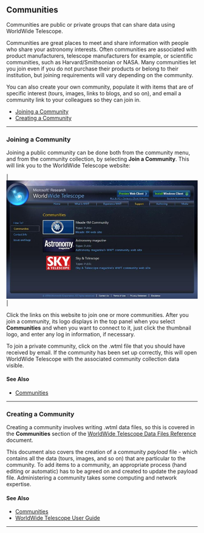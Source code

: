 ## <a name="Communities">Communities</a>

Communities are public or private groups that can share data using WorldWide Telescope.

Communities are great places to meet and share information with people who share your astronomy interests. Often communities are associated with product manufacturers, telescope manufacturers for example, or scientific communities, such as Harvard/Smithsonian or NASA. Many communities let you join even if you do not purchase their products or belong to their institution, but joining requirements will vary depending on the community.

You can also create your own community, populate it with items that are of specific interest (tours, images, links to blogs, and so on), and email a community link to your colleagues so they can join in.

*   [Joining a Community](#JoiningaCommunity)
*   [Creating a Community](#CreatingaCommunity)

* * *

### <a name="JoiningaCommunity">Joining a Community</a>

Joining a public community can be done both from the community menu, and from the community collection, by selecting **Join a Community**. This will link you to the WorldWide Telescope website:

| ![](uiimages/CommunityWebPage.jpg) |

Click the links on this website to join one or more communities. After you join a community, its logo displays in the top panel when you select **Communities** and when you want to connect to it, just click the thumbnail logo, and enter any log in information, if necessary.

To join a private community, click on the .wtml file that you should have received by email. If the community has been set up correctly, this will open WorldWide Telescope with the associated community collection data visible.

#### See Also

*   [Communities](#Communities)

* * *

### <a name="CreatingaCommunity">Creating a Community</a>

Creating a community involves writing .wtml data files, so this is covered in the **Communities** section of the [WorldWide Telescope Data Files Reference](http://www.worldwidetelescope.org/docs/WorldWideTelescopeDataFilesReference.html) document.

This document also covers the creation of a community _payload_ file - which contains all the data (tours, images, and so on) that are particular to the community. To add items to a community, an appropriate process (hand editing or automatic) has to be agreed on and created to update the payload file. Administering a community takes some computing and network expertise.

#### See Also

*   [Communities](#Communities)
*   [WorldWide Telescope User Guide](#WorldWideTelescopeUserGuide)

* * *
